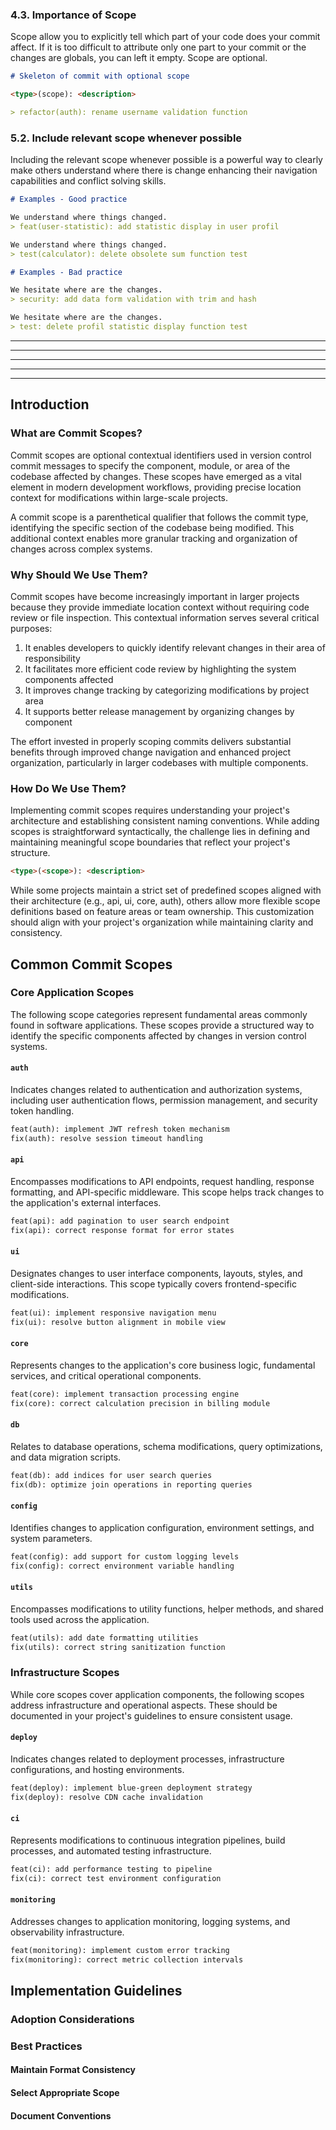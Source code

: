 
### 4.3. Importance of Scope
<!-- TODO: Refine explanation to be more formal, detailed and professional -->
Scope allow you to explicitly tell which part of your code does your commit affect. 
If it is too difficult to attribute only one part to your commit or the changes are globals, you can left it empty.
Scope are optional.

```md
# Skeleton of commit with optional scope

<type>(scope): <description>

> refactor(auth): rename username validation function
```

### 5.2. Include relevant scope whenever possible
<!-- TODO: Refine explanation to be more formal, detailed and professional -->
Including the relevant scope whenever possible is a powerful way to clearly make others understand where there is change enhancing their navigation capabilities and conflict solving skills.

```md
# Examples - Good practice

We understand where things changed.
> feat(user-statistic): add statistic display in user profil

We understand where things changed.
> test(calculator): delete obsolete sum function test

# Examples - Bad practice

We hesitate where are the changes.
> security: add data form validation with trim and hash  

We hesitate where are the changes.
> test: delete profil statistic display function test
```

---
---
---
---
---


## Introduction
### What are Commit Scopes?
Commit scopes are optional contextual identifiers used in version control commit messages to specify the component, module, or area of the codebase affected by changes. These scopes have emerged as a vital element in modern development workflows, providing precise location context for modifications within large-scale projects.

A commit scope is a parenthetical qualifier that follows the commit type, identifying the specific section of the codebase being modified. This additional context enables more granular tracking and organization of changes across complex systems.

### Why Should We Use Them?
Commit scopes have become increasingly important in larger projects because they provide immediate location context without requiring code review or file inspection. This contextual information serves several critical purposes:

1. It enables developers to quickly identify relevant changes in their area of responsibility
2. It facilitates more efficient code review by highlighting the system components affected
3. It improves change tracking by categorizing modifications by project area
4. It supports better release management by organizing changes by component

The effort invested in properly scoping commits delivers substantial benefits through improved change navigation and enhanced project organization, particularly in larger codebases with multiple components.

### How Do We Use Them?
Implementing commit scopes requires understanding your project's architecture and establishing consistent naming conventions. While adding scopes is straightforward syntactically, the challenge lies in defining and maintaining meaningful scope boundaries that reflect your project's structure.

```md
<type>(<scope>): <description>
```

While some projects maintain a strict set of predefined scopes aligned with their architecture (e.g., api, ui, core, auth), others allow more flexible scope definitions based on feature areas or team ownership. This customization should align with your project's organization while maintaining clarity and consistency.

## Common Commit Scopes
### Core Application Scopes
The following scope categories represent fundamental areas commonly found in software applications. These scopes provide a structured way to identify the specific components affected by changes in version control systems.

#### `auth`
Indicates changes related to authentication and authorization systems, including user authentication flows, permission management, and security token handling.

```md
feat(auth): implement JWT refresh token mechanism
fix(auth): resolve session timeout handling
```

#### `api`
Encompasses modifications to API endpoints, request handling, response formatting, and API-specific middleware. This scope helps track changes to the application's external interfaces.

```md
feat(api): add pagination to user search endpoint
fix(api): correct response format for error states
```

#### `ui`
Designates changes to user interface components, layouts, styles, and client-side interactions. This scope typically covers frontend-specific modifications.

```md
feat(ui): implement responsive navigation menu
fix(ui): resolve button alignment in mobile view
```

#### `core`
Represents changes to the application's core business logic, fundamental services, and critical operational components.

```md
feat(core): implement transaction processing engine
fix(core): correct calculation precision in billing module
```

#### `db`
Relates to database operations, schema modifications, query optimizations, and data migration scripts.

```md
feat(db): add indices for user search queries
fix(db): optimize join operations in reporting queries
```

#### `config`
Identifies changes to application configuration, environment settings, and system parameters.

```md
feat(config): add support for custom logging levels
fix(config): correct environment variable handling
```

#### `utils`
Encompasses modifications to utility functions, helper methods, and shared tools used across the application.

```md
feat(utils): add date formatting utilities
fix(utils): correct string sanitization function
```

### Infrastructure Scopes
While core scopes cover application components, the following scopes address infrastructure and operational aspects. These should be documented in your project's guidelines to ensure consistent usage.

#### `deploy`
Indicates changes related to deployment processes, infrastructure configurations, and hosting environments.

```md
feat(deploy): implement blue-green deployment strategy
fix(deploy): resolve CDN cache invalidation
```

#### `ci`
Represents modifications to continuous integration pipelines, build processes, and automated testing infrastructure.

```md
feat(ci): add performance testing to pipeline
fix(ci): correct test environment configuration
```

#### `monitoring`
Addresses changes to application monitoring, logging systems, and observability infrastructure.

```md
feat(monitoring): implement custom error tracking
fix(monitoring): correct metric collection intervals
```

## Implementation Guidelines
### Adoption Considerations
### Best Practices
#### Maintain Format Consistency
#### Select Appropriate Scope
#### Document Conventions
